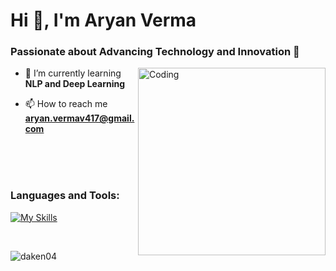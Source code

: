 <h1>Hi 👋, I'm Aryan Verma</h1>
<h3>Passionate about Advancing Technology and Innovation 🚀</h3>
<img align="right" alt="Coding" width="300" src="https://miro.medium.com/v2/resize:fit:640/format:webp/1*um19N_oeTKlmrHMov0O5bA.gif">

- 🌱 I’m currently learning **NLP and Deep Learning**

- 📫 How to reach me **aryan.vermav417@gmail.com**

<br>
<br>
<br>

<p align="left">
<h3 align="left">Languages and Tools:</h3>
</p>

[![My Skills](https://skillicons.dev/icons?i=bash,c,cpp,css,dart,express,firebase,flask,flutter,git,github,html,js,react,latex,linux,mongodb,mysql,nodejs,py,pytorch,vite,vscode)](https://skillicons.dev)

<br>
<p>
  <img align="center" src="https://github-readme-stats.vercel.app/api/top-langs?username=daken04&show_icons=true&locale=en&layout=compact" alt="daken04" />
</p>
